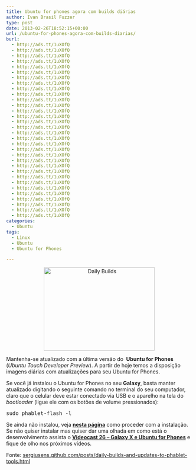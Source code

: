 ```yaml
---
title: Ubuntu for phones agora com builds diárias
author: Ivan Brasil Fuzzer
type: post
date: 2013-02-26T18:52:15+00:00
url: /ubuntu-for-phones-agora-com-builds-diarias/
burl:
  - http://ads.tt/1uXOfQ
  - http://ads.tt/1uXOfQ
  - http://ads.tt/1uXOfQ
  - http://ads.tt/1uXOfQ
  - http://ads.tt/1uXOfQ
  - http://ads.tt/1uXOfQ
  - http://ads.tt/1uXOfQ
  - http://ads.tt/1uXOfQ
  - http://ads.tt/1uXOfQ
  - http://ads.tt/1uXOfQ
  - http://ads.tt/1uXOfQ
  - http://ads.tt/1uXOfQ
  - http://ads.tt/1uXOfQ
  - http://ads.tt/1uXOfQ
  - http://ads.tt/1uXOfQ
  - http://ads.tt/1uXOfQ
  - http://ads.tt/1uXOfQ
  - http://ads.tt/1uXOfQ
  - http://ads.tt/1uXOfQ
  - http://ads.tt/1uXOfQ
  - http://ads.tt/1uXOfQ
  - http://ads.tt/1uXOfQ
  - http://ads.tt/1uXOfQ
  - http://ads.tt/1uXOfQ
  - http://ads.tt/1uXOfQ
  - http://ads.tt/1uXOfQ
  - http://ads.tt/1uXOfQ
  - http://ads.tt/1uXOfQ
  - http://ads.tt/1uXOfQ
  - http://ads.tt/1uXOfQ
  - http://ads.tt/1uXOfQ
  - http://ads.tt/1uXOfQ
categories:
  - Ubuntu
tags:
  - Linux
  - Ubuntu
  - Ubuntu for Phones

---
```

<p style="text-align: center;">
  <a href="http://www.ubuntero.com.br/wp-content/uploads/2013/02/100_00671.jpg"><img class="alignnone size-medium wp-image-4557" alt="Daily Builds" src="http://www.ubuntero.com.br/wp-content/uploads/2013/02/100_00671-300x225.jpg" width="300" height="225" /></a>
</p>

Mantenha-se atualizado com a última versão do  **Ubuntu for Phones** (_Ubuntu Touch Developer Preview_). A partir de hoje temos a disposição imagens diárias com atualizações para seu Ubuntu for Phones.

Se você já instalou o Ubuntu for Phones no seu **Galaxy**, basta manter atualizado digitando o seguinte comando no terminal do seu computador, claro que o celular deve estar conectado via USB e o aparelho na tela do _bootloader_ (ligue ele com os botões de volume pressionados):

<pre class="brush:shell">sudo phablet-flash -l</pre>

Se ainda não instalou, veja **[nesta página][1]** como proceder com a instalação. Se não quiser instalar mas quiser dar uma olhada em como está o desenvolvimento assista o **[Videocast 26 – Galaxy X e Ubuntu for Phones][2]** e fique de olho nos próximos vídeos.

Fonte: <a title="Daily builds and updates to phablet-tools" href="http://sergiusens.github.com/posts/daily-builds-and-updates-to-phablet-tools.html" target="_blank" rel="nofollow">sergiusens.github.com/posts/daily-builds-and-updates-to-phablet-tools.html</a>

 [1]: http://www.ubuntero.com.br/2013/02/ubuntu-touch-developer-preview/ "Ubuntu Touch Developer preview"
 [2]: http://www.ubuntero.com.br/2013/02/videocast-26-galaxy-x-e-ubuntu-for-phones/ "Videocast 26 – Galaxy X e Ubuntu for Phones"